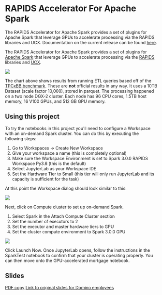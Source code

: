 # RAPIDS Accelerator For Apache Spark
The RAPIDS Accelerator for Apache Spark provides a set of plugins for Apache Spark that leverage GPUs to accelerate processing via the RAPIDS libraries and UCX. Documentation on the current release can be found [here](https://nvidia.github.io/spark-rapids/). 

The RAPIDS Accelerator for Apache Spark provides a set of plugins for 
[Apache Spark](https://spark.apache.org) that leverage GPUs to accelerate processing
via the [RAPIDS](https://rapids.ai) libraries and [UCX](https://www.openucx.org/).

![](raw/latest/images/tpcxbb-like-results.png?inline=true)

The chart above shows results from running ETL queries based off of the 
[TPCxBB benchmark](http://www.tpc.org/tpcx-bb/default.asp). These are **not** official results in
any way. It uses a 10TB Dataset (scale factor 10,000), stored in parquet. The processing happened on
a two node DGX-2 cluster. Each node has 96 CPU cores, 1.5TB host memory, 16 V100 GPUs, and 512 GB
GPU memory.

## Using this project

To try the notebooks in this project you'll need to configure a Workspace with an on-demand Spark cluster. You can do this by executing the following steps:

1. Go to Workspaces -> Create New Workspace
2. Give your workspace a name (this is completely optional)
3. Make sure the Workspace Environment is set to Spark 3.0.0 RAPIDS Workspace Py3.6 (this is the default)
4. Select JupyterLab as your Workspace IDE
5. Set the Hardware Tier to Small (this tier will only run JupyterLab and its capacity is sufficient for the task)

At this point the Workspace dialog should look similar to this:

![](raw/latest/images/spark_workspace_1.png?inline=true)

Next, click on Compute cluster to set up on-demand Spark.

1. Select Spark in the Attach Compute Cluster section
2. Set the number of executors to 2
3. Set the executor and master hardware tiers to GPU
4. Set the cluster compute environment to Spark 3.0.0 GPU

![](raw/latest/images/spark_workspace_2.png?inline=true)

Click Launch Now. Once JupyterLab opens, follow the instructions in the SparkTest notebook to confirm that your cluster is operating properly. You can then move onto the GPU-accelerated mortgage notebook.

## Slides

[PDF copy]()
[Link to original slides for Domino employees](https://docs.google.com/presentation/d/1kvg2edb7naeZ_SAY8c1zpSe80EU5y5fS-AK2P5AHFC0/edit?usp=sharing)
